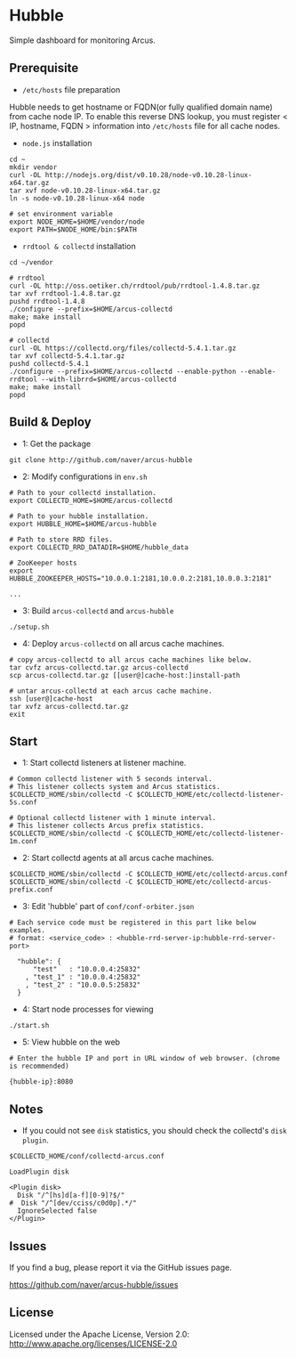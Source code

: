 Hubble
======

Simple dashboard for monitoring Arcus.
<!---
Current dashboard view is quite old so we're working on new dashboard.
(We'll open it soon in the new branch `react`)
--->

## Prerequisite

- `/etc/hosts` file preparation

Hubble needs to get hostname or FQDN(or fully qualified domain name) from cache node IP.
To enable this reverse DNS lookup, you must register < IP, hostname, FQDN > information
into `/etc/hosts` file for all cache nodes.

- `node.js` installation

```
cd ~
mkdir vendor
curl -OL http://nodejs.org/dist/v0.10.28/node-v0.10.28-linux-x64.tar.gz
tar xvf node-v0.10.28-linux-x64.tar.gz
ln -s node-v0.10.28-linux-x64 node

# set environment variable
export NODE_HOME=$HOME/vendor/node
export PATH=$NODE_HOME/bin:$PATH
```

- `rrdtool & collectd` installation

```
cd ~/vendor

# rrdtool
curl -OL http://oss.oetiker.ch/rrdtool/pub/rrdtool-1.4.8.tar.gz
tar xvf rrdtool-1.4.8.tar.gz
pushd rrdtool-1.4.8
./configure --prefix=$HOME/arcus-collectd
make; make install
popd

# collectd
curl -OL https://collectd.org/files/collectd-5.4.1.tar.gz
tar xvf collectd-5.4.1.tar.gz
pushd collectd-5.4.1
./configure --prefix=$HOME/arcus-collectd --enable-python --enable-rrdtool --with-librrd=$HOME/arcus-collectd
make; make install
popd
```

## Build & Deploy

- 1: Get the package

```
git clone http://github.com/naver/arcus-hubble
```

- 2: Modify configurations in `env.sh`

```
# Path to your collectd installation.
export COLLECTD_HOME=$HOME/arcus-collectd

# Path to your hubble installation.
export HUBBLE_HOME=$HOME/arcus-hubble

# Path to store RRD files.
export COLLECTD_RRD_DATADIR=$HOME/hubble_data

# ZooKeeper hosts
export HUBBLE_ZOOKEEPER_HOSTS="10.0.0.1:2181,10.0.0.2:2181,10.0.0.3:2181"

...

```

- 3: Build `arcus-collectd` and `arcus-hubble`

```
./setup.sh
```

- 4: Deploy `arcus-collectd` on all arcus cache machines.

```
# copy arcus-collectd to all arcus cache machines like below.
tar cvfz arcus-collectd.tar.gz arcus-collectd
scp arcus-collectd.tar.gz [[user@]cache-host:]install-path

# untar arcus-collectd at each arcus cache machine.
ssh [user@]cache-host
tar xvfz arcus-collectd.tar.gz
exit
```

## Start

- 1: Start collectd listeners at listener machine.

```
# Common collectd listener with 5 seconds interval.
# This listener collects system and Arcus statistics.
$COLLECTD_HOME/sbin/collectd -C $COLLECTD_HOME/etc/collectd-listener-5s.conf

# Optional collectd listener with 1 minute interval.
# This listener collects Arcus prefix statistics.
$COLLECTD_HOME/sbin/collectd -C $COLLECTD_HOME/etc/collectd-listener-1m.conf
```

- 2: Start collectd agents at all arcus cache machines.

```
$COLLECTD_HOME/sbin/collectd -C $COLLECTD_HOME/etc/collectd-arcus.conf
$COLLECTD_HOME/sbin/collectd -C $COLLECTD_HOME/etc/collectd-arcus-prefix.conf
```

- 3: Edit 'hubble' part of `conf/conf-orbiter.json`

```
# Each service code must be registered in this part like below examples.
# format: <service_code> : <hubble-rrd-server-ip:hubble-rrd-server-port>

  "hubble": {
      "test"   : "10.0.0.4:25832"
    , "test_1" : "10.0.0.4:25832"
    , "test_2" : "10.0.0.5:25832"
  }
```

- 4: Start node processes for viewing

```
./start.sh
```

- 5: View hubble on the web

```
# Enter the hubble IP and port in URL window of web browser. (chrome is recommended)

{hubble-ip}:8080
```

## Notes

- If you could not see `disk` statistics, you should check the collectd's `disk plugin`.

```
$COLLECTD_HOME/conf/collectd-arcus.conf

LoadPlugin disk

<Plugin disk>
  Disk "/^[hs]d[a-f][0-9]?$/"
#  Disk "/^[dev/cciss/c0d0p].*/"
  IgnoreSelected false
</Plugin>
```

## Issues

If you find a bug, please report it via the GitHub issues page.

https://github.com/naver/arcus-hubble/issues

## License

Licensed under the Apache License, Version 2.0: http://www.apache.org/licenses/LICENSE-2.0

